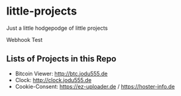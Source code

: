 # little-projects
Just a little hodgepodge of little projects

Webhook Test

## Lists of Projects in this Repo

* Bitcoin Viewer: http://btc.jodu555.de
* Clock: http://clock.jodu555.de
* Cookie-Consent: https://ez-uploader.de / https://hoster-info.de

<!---
* <span style="color:#0366d6">Cookie-Consent</span>. https://ez-uploader.de / https://hoster-info.de
-->